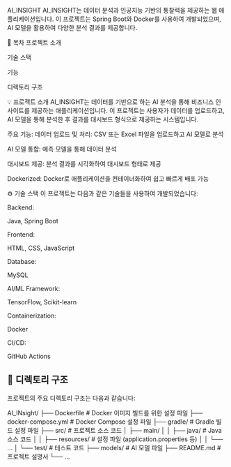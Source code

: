 AI_INSIGHT
AI_INSIGHT는 데이터 분석과 인공지능 기반의 통찰력을 제공하는 웹 애플리케이션입니다. 이 프로젝트는 Spring Boot와 Docker를 사용하여 개발되었으며, AI 모델을 활용하여 다양한 분석 결과를 제공합니다.

📝 목차
프로젝트 소개

기술 스택

기능

디렉토리 구조

💡 프로젝트 소개
AI_INSIGHT는 데이터를 기반으로 하는 AI 분석을 통해 비즈니스 인사이트를 제공하는 애플리케이션입니다. 이 프로젝트는 사용자가 데이터를 업로드하고, AI 모델을 통해 분석한 후 결과를 대시보드 형식으로 제공하는 시스템입니다.

주요 기능:
데이터 업로드 및 처리: CSV 또는 Excel 파일을 업로드하고 AI 모델로 분석

AI 모델 통합: 예측 모델을 통해 데이터 분석

대시보드 제공: 분석 결과를 시각화하여 대시보드 형태로 제공

Dockerized: Docker로 애플리케이션을 컨테이너화하여 쉽고 빠르게 배포 가능

⚙️ 기술 스택
이 프로젝트는 다음과 같은 기술들을 사용하여 개발되었습니다:

Backend:

Java, Spring Boot

Frontend:

HTML, CSS, JavaScript

Database:

MySQL

AI/ML Framework:

TensorFlow, Scikit-learn

Containerization:

Docker

CI/CD:

GitHub Actions

## 📁 **디렉토리 구조**

프로젝트의 주요 디렉토리 구조는 다음과 같습니다:

AI_INsight/
├── Dockerfile # Docker 이미지 빌드를 위한 설정 파일
├── docker-compose.yml # Docker Compose 설정 파일
├── gradle/ # Gradle 빌드 설정 파일
├── src/ # 프로젝트 소스 코드
│ ├── main/
│ │ ├── java/ # Java 소스 코드
│ │ ├── resources/ # 설정 파일 (application.properties 등)
│ │ └── ...
│ └── test/ # 테스트 코드
├── models/ # AI 모델 파일
├── README.md # 프로젝트 설명서
└── ...
